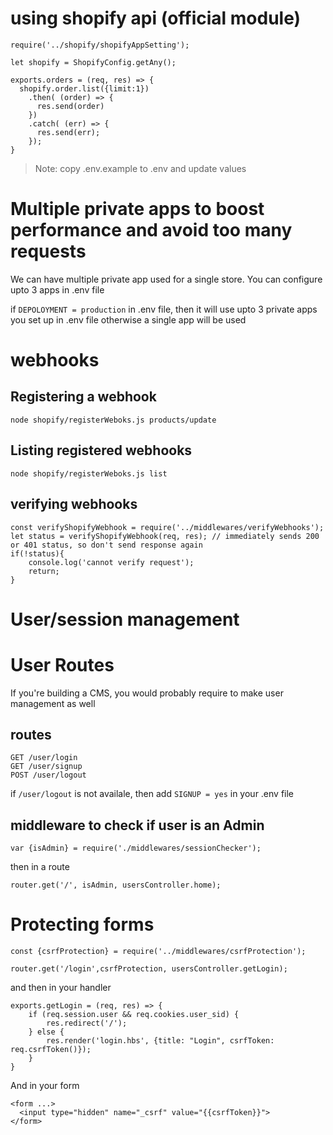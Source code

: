 
# using shopify api (official module)

```
require('../shopify/shopifyAppSetting');

let shopify = ShopifyConfig.getAny();

exports.orders = (req, res) => {
  shopify.order.list({limit:1})
    .then( (order) => {
      res.send(order)
    })
    .catch( (err) => {
      res.send(err);
    });
}
```

> Note: copy .env.example to .env and update values

# Multiple private apps to boost performance and avoid too many requests

We can have multiple private app used for a single store. You can configure upto 3 apps in .env file

if `DEPOLOYMENT = production` in .env file, then it will use upto 3 private apps you set up in .env file otherwise a single app will be used

# webhooks

## Registering a webhook

```
node shopify/registerWeboks.js products/update
```

## Listing registered webhooks

```
node shopify/registerWeboks.js list
```

## verifying webhooks

```
const verifyShopifyWebhook = require('../middlewares/verifyWebhooks');
let status = verifyShopifyWebhook(req, res); // immediately sends 200 or 401 status, so don't send response again
if(!status){
    console.log('cannot verify request');
    return;
}
```


# User/session management 


# User Routes

If you're building a CMS, you would probably require to make user management as well

## routes

```
GET /user/login
GET /user/signup
POST /user/logout
```

if `/user/logout` is not availale, then add `SIGNUP = yes` in your .env file

## middleware to check if user is an Admin

```
var {isAdmin} = require('./middlewares/sessionChecker');
```
then in a route

```
router.get('/', isAdmin, usersController.home);
```

# Protecting forms

```
const {csrfProtection} = require('../middlewares/csrfProtection');

router.get('/login',csrfProtection, usersController.getLogin);
```

and then in your handler

```
exports.getLogin = (req, res) => {
    if (req.session.user && req.cookies.user_sid) {
        res.redirect('/');
    } else {
        res.render('login.hbs', {title: "Login", csrfToken: req.csrfToken()});
    }
}
```

And in your form

```
<form ...>
  <input type="hidden" name="_csrf" value="{{csrfToken}}">
</form>
```